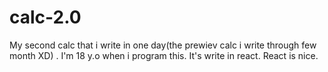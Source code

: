 # calc-2.0
My second calc that i write in one day(the prewiev calc i write through few month XD) . I'm 18 y.o when i program this. It's write in react. React is nice.
